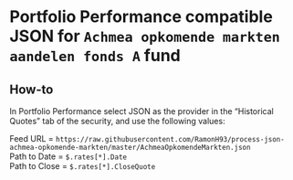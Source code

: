 # Portfolio Performance compatible JSON for `Achmea opkomende markten aandelen fonds A` fund

## How-to
In Portfolio Performance select JSON as the provider in the “Historical Quotes” tab of the security, and use the following values:

Feed URL = `https://raw.githubusercontent.com/RamonH93/process-json-achmea-opkomende-markten/master/AchmeaOpkomendeMarkten.json`\
Path to Date = `$.rates[*].Date`\
Path to Close = `$.rates[*].CloseQuote`
